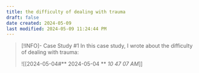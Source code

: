 ```yaml
---
title: the difficulty of dealing with trauma
draft: false
date created: 2024-05-09
last modified: 2024-05-09 11:24:44 PM
---
```


>[!INFO]- Case Study #1
>In this case study, I wrote about the difficulty of dealing with trauma:
>
>![[2024-05-04#** 2024-05-04 ** *10 47 07 AM*]]